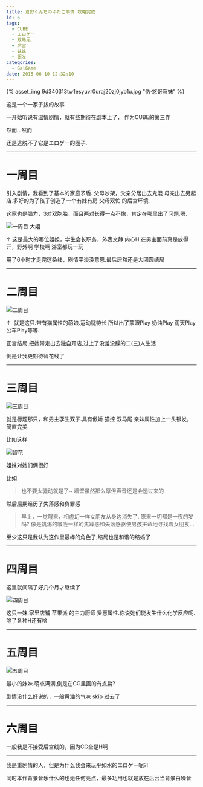 ```yaml
---
title: 倉野くんちのふたご事情 攻略完成
id: 6
tags:
  - CUBE
  - エロゲー
  - 双马尾
  - 后宫
  - 妹妹
  - 银发
categories:
  - GalGame
date: 2015-06-10 12:32:10
---
```


{% asset_img 9d340313tw1esyuvr0urqj20zj0jyb1u.jpg "伪·悠哥穹妹" %}

这是一个一家子拔的故事

一开始听说有温情剧情，就有些期待在剧本上了， 作为CUBE的第三作

然而…然而

还是逃脱不了它是エロゲー的圈子.

<!--more-->
* * *

# 一周目

引入剧情，我看到了基本的家庭矛盾. 父母吵架，父亲分居出去鬼混 母亲出去另起店.多好的为了孩子创造了一个有妹有房 父母双忙 的后宫环境.

这家也是强力，3对双胞胎，而且两对长得一点不像，肯定在哪里出了问题.嗯.

![一周目 大姐](9d340313tw1esyuvnxzsaj20zj0jy1kx.jpg "一周目 大姐")

↑ 这是最大的哪位姐姐，学生会长职务，外表文静 内心H.在男主面前真是放得开，野外啊 学校啊 浴室都玩一玩

用了6小时才走完这条线，剧情平淡没意思.最后居然还是大团圆结局

* * *

# 二周目

![二周目](9d340313tw1esyuvpum0bj20zk0jy1kx.jpg "二周目")

↑  就是这只.带有猫属性的萌娘.运动腿特长 所以出了蒙眼Play 奶油Play 雨天Play 公车Play等等.

正宫结局,把她带走出去独自开店,过上了没羞没臊的二(三)人生活

倒是让我更期待智花线了

* * *

# 三周目

![三周目](9d340313tw1esyuvsr2e4j20zf0jx1kx.jpg "三周目")

就是标题那只，和男主孪生双子.具有傲娇 猫控 双马尾 亲妹属性加上一头银发，简直完美

比如这样

![智花](9d340313tw1esyvcsssljj20zh0jv7qw.jpg "智花")

姐妹对她们俩很好

比如

> 也不要太骚动就是了~
> 墙壁虽然那么厚但声音还是会透过来的

然后后期经历了失落感和负罪感

> 早上，一觉醒来，相虚幻一样女朋友从身边消失了.
> 原来一切都是一夜的梦吗?
> 像是饥渴的喉咙一样的焦躁感和失落感驱使男孩拼命地寻找着女朋友…

至少这只是我认为这作里最棒的角色了,结局也是和谐的结婚了

* * *
# 四周目

这里就间隔了好几个月才继续了

![四周目](9d340313tw1esyuvklb9gj20zk0k04qp.jpg "四周目")

这只一妹,家里店铺 苹果派 的主力厨师 贤惠属性.你说她们能发生什么化学反应呢.除了各种H还有啥

* * *

# 五周目

![五周目](9d340313tw1esyuvixix0j20zk0k0b29.jpg "五周目")

最小的妹妹.萌点满满,倒是在CG里画的有点扁?

剧情没什么好说的，一般黄油的气味 skip 过去了

* * *

# 六周目

一般我是不接受后宫线的，因为CG全是H啊

* * *

我是重剧情的人，但是为什么我会来玩平如水的エロゲー呢?!

同时本作背景音乐什么的也无任何亮点，最多功用也就是放在后台当背景白噪音
